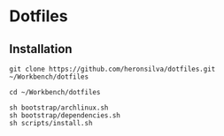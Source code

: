 # Dotfiles

## Installation

```shell
git clone https://github.com/heronsilva/dotfiles.git ~/Workbench/dotfiles

cd ~/Workbench/dotfiles

sh bootstrap/archlinux.sh
sh bootstrap/dependencies.sh
sh scripts/install.sh
```
